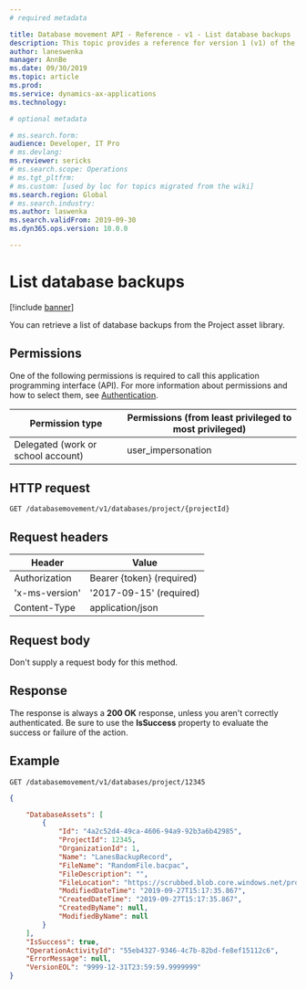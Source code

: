 ```yaml
---
# required metadata

title: Database movement API - Reference - v1 - List database backups
description: This topic provides a reference for version 1 (v1) of the Database Movement application programming interface (API).
author: laneswenka
manager: AnnBe
ms.date: 09/30/2019
ms.topic: article
ms.prod: 
ms.service: dynamics-ax-applications
ms.technology: 

# optional metadata

# ms.search.form: 
audience: Developer, IT Pro
# ms.devlang: 
ms.reviewer: sericks
# ms.search.scope: Operations
# ms.tgt_pltfrm: 
# ms.custom: [used by loc for topics migrated from the wiki]
ms.search.region: Global
# ms.search.industry: 
ms.author: laswenka
ms.search.validFrom: 2019-09-30
ms.dyn365.ops.version: 10.0.0

---
```


# List database backups

[!include [banner](../../../includes/banner.md)]

You can retrieve a list of database backups from the Project asset library.

## Permissions

One of the following permissions is required to call this application programming interface (API). For more information about permissions and how to select them, see [Authentication](../dbmovement-api-authentication.md).

| Permission type                    | Permissions (from least privileged to most privileged) |
|------------------------------------|--------------------------------------------------------|
| Delegated (work or school account) | user\_impersonation                                    |

## HTTP request

<!-- { "blockType": "ignored" } -->
```http
GET /databasemovement/v1/databases/project/{projectId}
```

## Request headers

| Header         | Value                     |
|----------------|---------------------------|
| Authorization  | Bearer {token} (required) |
| 'x-ms-version' | '2017-09-15' (required)   |
| Content-Type   | application/json          |

## Request body

Don't supply a request body for this method.

## Response

The response is always a **200 OK** response, unless you aren't correctly authenticated. Be sure to use the **IsSuccess** property to evaluate the success or failure of the action.

## Example

```http
GET /databasemovement/v1/databases/project/12345
```

```json
{

    "DatabaseAssets": [
        {
            "Id": "4a2c52d4-49ca-4606-94a9-92b3a6b42985",
            "ProjectId": 12345,
            "OrganizationId": 1,
            "Name": "LanesBackupRecord",
            "FileName": "RandomFile.bacpac",
            "FileDescription": "",
            "FileLocation": "https://scrubbed.blob.core.windows.net/product-ax7productname/e6244b15-5112-4d1d-a422-49c63496ab6d/AX7ProductName-12-17-83c6e642-676a-4048-b413-6e284f5d1f55-e6244b15-5112-4d1d-a422-49c63496ab6d?sv=2015-12-11&sr=b&sig=rO3zmAZ3zM6s%2FV%2BeihBA2LMVvqMsxbtsnbauvd8keYo%3D&se=2019-09-28T15%3A18%3A05Z&sp=r",
            "ModifiedDateTime": "2019-09-27T15:17:35.867",
            "CreatedDateTime": "2019-09-27T15:17:35.867",
            "CreatedByName": null,
            "ModifiedByName": null
        }
    ],
    "IsSuccess": true,
    "OperationActivityId": "55eb4327-9346-4c7b-82bd-fe8ef15112c6",
    "ErrorMessage": null,
    "VersionEOL": "9999-12-31T23:59:59.9999999"
}
```
